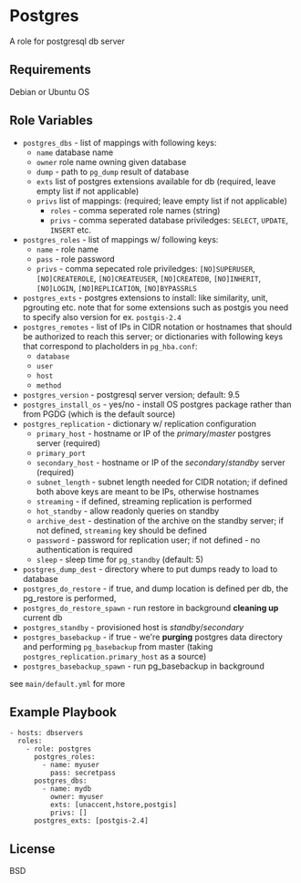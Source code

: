 Postgres
=========

A role for postgresql db server

Requirements
------------

Debian or Ubuntu OS

Role Variables
--------------

- `postgres_dbs` - list of mappings with following keys:
    - `name` database name
    - `owner` role name owning given database
    - `dump` - path to `pg_dump` result of database
    - `exts` list of postgres extensions available for db (required, leave empty
      list if not applicable)
    - `privs` list of mappings: (required; leave empty list if not applicable)
        - `roles` - comma seperated role names (string)
        - `privs` - comma seperated database priviledges: `SELECT`, `UPDATE`, `INSERT` etc.
- `postgres_roles` - list of mappings w/ following keys:
    - `name` - role name
    - `pass` - role password
    - `privs` - comma sepecated role priviledges: `[NO]SUPERUSER`, `[NO]CREATEROLE`, `[NO]CREATEUSER`,
        `[NO]CREATEDB`, `[NO]INHERIT`, `[NO]LOGIN`, `[NO]REPLICATION`,
        `[NO]BYPASSRLS`
- `postgres_exts` - postgres extensions to install: like similarity, unit, pgrouting etc.
  note that for some extensions such as postgis you need to specify also version for ex. `postgis-2.4`
- `postgres_remotes` - list of IPs in CIDR notation or hostnames that should be authorized to reach
  this server; or dictionaries with following keys that correspond to placholders in `pg_hba.conf`:
    - `database` 
    - `user`
    - `host`
    - `method`
- `postgres_version` - postgresql server version; default: 9.5
- `postgres_install_os` - yes/no - install OS postgres package rather than from PGDG
  (which is the default source)
- `postgres_replication` - dictionary w/ replication configuration
    - `primary_host` - hostname or IP of the *primary*/*master* postgres server (required)
    - `primary_port`
    - `secondary_host` - hostname or IP of the *secondary*/*standby* server (required)
    - `subnet_length` - subnet length needed for CIDR notation; if defined both
      above keys are meant to be IPs, otherwise hostnames  
    - `streaming` - if defined, streaming replication is performed
    - `hot_standby` - allow readonly queries on standby  
    - `archive_dest` - destination of the archive on the standby server;
      if not defined, `streaming` key should be defined
    - `password` - password for replication user; if not defined - no authentication is required
    - `sleep` - sleep time for `pg_standby` (default: 5)
- `postgres_dump_dest` - directory where to put dumps ready to load to database
- `postgres_do_restore` - if true, and dump location is defined per db, the pg_restore is performed,
- `postgres_do_restore_spawn` - run restore in background
  **cleaning up** current db
- `postgres_standby` - provisioned host is *standby*/*secondary* 
- `postgres_basebackup` - if true - we're **purging** postgres data directory and performing `pg_basebackup`
  from master (taking `postgres_replication.primary_host` as a source)
- `postgres_basebackup_spawn` - run pg_basebackup in background

see `main/default.yml` for more

Example Playbook
----------------

    - hosts: dbservers
      roles:
        - role: postgres
          postgres_roles:
            - name: myuser
              pass: secretpass
          postgres_dbs:
            - name: mydb
              owner: myuser
              exts: [unaccent,hstore,postgis]
              privs: []
          postgres_exts: [postgis-2.4]

License
-------

BSD
